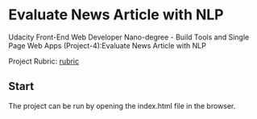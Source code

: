 # Evaluate News Article with NLP

Udacity Front-End Web Developer Nano-degree - Build Tools and Single Page Web Apps (Project-4):Evaluate News Article with NLP

Project Rubric: [rubric](https://review.udacity.com/#!/rubrics/3626/view)

## Start

The project can be run by opening the index.html file in the browser.
